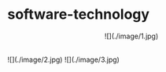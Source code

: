 # software-technology
<p align="center">
  ![](./image/1.jpg)
</p>

<br>
![](./image/2.jpg) ![](./image/3.jpg)
